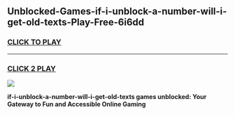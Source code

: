 
## Unblocked-Games-if-i-unblock-a-number-will-i-get-old-texts-Play-Free-6i6dd
<h3>
<a href="https://premium76.site?title=if-i-unblock-a-number-will-i-get-old-texts&ref=20M">CLICK TO PLAY</a></h3>
<hr>

<h3>
<a href="https://premium76.site?title=if-i-unblock-a-number-will-i-get-old-texts&ref=20M">CLICK 2 PLAY</a>
  
</h3>

<a href="https://premium76.site?title=if-i-unblock-a-number-will-i-get-old-texts&ref=19M"><img src="https://clearcache.store/games.png"></a>


**if-i-unblock-a-number-will-i-get-old-texts games unblocked: Your Gateway to Fun and Accessible Online Gaming**
